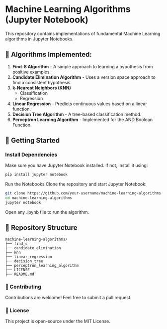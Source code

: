 # Machine Learning Algorithms (Jupyter Notebook)

This repository contains implementations of fundamental Machine Learning algorithms in Jupyter Notebooks.

## 📌 Algorithms Implemented:

1. **Find-S Algorithm** - A simple approach to learning a hypothesis from positive examples.
2. **Candidate Elimination Algorithm** - Uses a version space approach to find a consistent hypothesis.
3. **k-Nearest Neighbors (KNN)**  
   - Classification  
   - Regression  
4. **Linear Regression** - Predicts continuous values based on a linear function.
5. **Decision Tree Algorithm** - A tree-based classification method.
6. **Perceptron Learning Algorithm** - Implemented for the AND Boolean Function.

## 🚀 Getting Started

### Install Dependencies
Make sure you have Jupyter Notebook installed. If not, install it using:
```sh
pip install jupyter notebook
```
Run the Notebooks
Clone the repository and start Jupyter Notebook:
```sh
git clone https://github.com/your-username/machine-learning-algorithms.git
cd machine-learning-algorithms
jupyter notebook
```
Open any .ipynb file to run the algorithm.
## 📂 Repository Structure
```
machine-learning-algorithms/
├── find_s
├── candidate_elimination
├── knn
├── linear_regression
├── decision_tree
├── perceptron_learning_algorithm
├── LICENSE
├── README.md
```
### 📢 Contributing
Contributions are welcome! Feel free to submit a pull request.

### 📜 License
This project is open-source under the MIT License.
